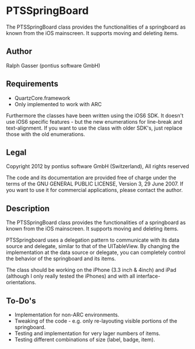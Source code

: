 PTSSpringBoard
==============

The PTSSpringBoard class provides the functionalities of a springboard as known from the iOS mainscreen. It supports moving and deleting items.

## Author
Ralph Gasser (pontius software GmbH)

## Requirements
* QuartzCore.framework
* Only implemented to work with ARC

Furthermore the classes have been written using the iOS6 SDK. It doesn't use iOS6 specific features - but the new enumerations for line-break and text-alignment.  If you want to use the class with older SDK's, just replace those with the old enumerations.

## Legal
Copyright 2012 by pontius software GmbH (Switzerland), All rights reserved

The code and its documentation are provided free of charge under the terms of the GNU GENERAL PUBLIC LICENSE, Version 3, 29 June 2007. If you want to use it for commercial applications, please contact the author.

## Description
The PTSSpringBoard class provides the functionalities of a springboard as known from the iOS mainscreen. It supports moving and deleting items. 

PTSSpringboard uses a delegation pattern to communicate with its data source and delegate, similar to that of the UITableView. By changing the implementation at the data source or delegate, you can completely control the behavior of the springboard and its items.

The class should be working on the iPhone (3.3 inch & 4inch) and iPad (although I only really tested the iPhones) and with all interface-orientations.  

## To-Do's
* Implementation for non-ARC environments.
* Tweaking of the code - e.g. only re-layouting visible portions of the springboard.
* Testing and implementation for very lager numbers of items.
* Testing different combinations of size (label, badge, item).

